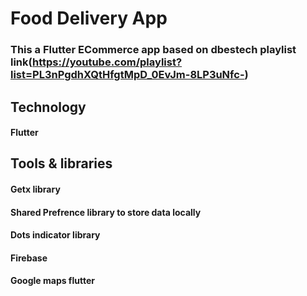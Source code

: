 # Food Delivery App


### This a Flutter ECommerce app based on dbestech playlist link(https://youtube.com/playlist?list=PL3nPgdhXQtHfgtMpD_0EvJm-8LP3uNfc-)

## Technology
#### Flutter

## Tools & libraries
#### Getx library 
#### Shared Prefrence library to store data locally
#### Dots indicator library
#### Firebase 
#### Google maps flutter
